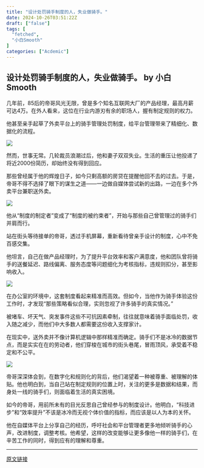 ```yaml
---
title: "设计处罚骑手制度的人，失业做骑手。"
date: 2024-10-26T03:51:22Z
draft: ["false"]
tags: [
  "fetched",
  "小白Smooth"
]
categories: ["Acdemic"]
---
```

设计处罚骑手制度的人，失业做骑手。 by 小白Smooth
------
<div><p>几年前，85后的帝哥风光无限，曾是多个知名互联网大厂的产品经理，最高月薪可达4万。在外人看来，这位在行业内游刃有余的职场人，握有制定规则的权力。</p><p>他甚至亲手起草了外卖平台上的骑手管理处罚制度，给平台管理带来了精细化、数据化的流程。</p><p><img data-imgfileid="100018292" data-ratio="0.7398148148148148" data-s="300,640" data-src="https://mmbiz.qpic.cn/mmbiz_png/E0ofrrIbwobGnTQDyeuHalxdNXRia1aHQ8Gas8A8cb7icml75BZfAhtCu6nnlzNduic4JnaIbx6pjFnHhGEIhIbvQ/640?wx_fmt=png&amp;from=appmsg" data-type="png" data-w="1080" src="https://mmbiz.qpic.cn/mmbiz_png/E0ofrrIbwobGnTQDyeuHalxdNXRia1aHQ8Gas8A8cb7icml75BZfAhtCu6nnlzNduic4JnaIbx6pjFnHhGEIhIbvQ/640?wx_fmt=png&amp;from=appmsg"></p><p>然而，世事无常。几轮裁员浪潮过后，他和妻子双双失业。生活的重压让他投递了将近2000份简历，却始终没有得到回应。</p><p>那些曾经属于他的辉煌日子，如今只剩高额的房贷在提醒他回不去的过去。于是，帝哥不得不选择了眼下的谋生之道——一边做自媒体尝试新的出路，一边在多个外卖平台兼职送外卖。</p><p><img data-imgfileid="100018293" data-ratio="0.6027777777777777" data-s="300,640" data-src="https://mmbiz.qpic.cn/mmbiz_png/E0ofrrIbwobGnTQDyeuHalxdNXRia1aHQLYxsGNsicMMRVNCG2CP4hcSfx5pQtoe9KrZ1FGRFibsibQ6vgSI2CQcdQ/640?wx_fmt=png&amp;from=appmsg" data-type="png" data-w="1080" src="https://mmbiz.qpic.cn/mmbiz_png/E0ofrrIbwobGnTQDyeuHalxdNXRia1aHQLYxsGNsicMMRVNCG2CP4hcSfx5pQtoe9KrZ1FGRFibsibQ6vgSI2CQcdQ/640?wx_fmt=png&amp;from=appmsg"></p><p>他从“制度的制定者”变成了“制度的被约束者”，开始与那些自己曾管理过的骑手们并肩而行。</p><p>站在街头等待接单的帝哥，透过手机屏幕，重新看待曾亲手设计的制度，心中不免百感交集。</p><p>他坦言，自己在做产品经理时，为了提升平台效率和客户满意度，他和团队曾将骑手的送餐延迟、路线偏离、服务态度等问题细化为考核指标，违规则扣分，甚至影响收入。</p><p><img data-imgfileid="100018294" data-ratio="0.8555555555555555" data-s="300,640" data-src="https://mmbiz.qpic.cn/mmbiz_png/E0ofrrIbwobGnTQDyeuHalxdNXRia1aHQ4YeWpcqJvGJx63afWE06wGMSyz33UiaFaWlAelRoraDic5pYcjAD56ew/640?wx_fmt=png&amp;from=appmsg" data-type="png" data-w="1080" src="https://mmbiz.qpic.cn/mmbiz_png/E0ofrrIbwobGnTQDyeuHalxdNXRia1aHQ4YeWpcqJvGJx63afWE06wGMSyz33UiaFaWlAelRoraDic5pYcjAD56ew/640?wx_fmt=png&amp;from=appmsg"></p><p>在办公室的环境中，这套制度看起来精准而高效。但如今，当他作为骑手体验这份工作时，才发现“那些策略看似合理，实则忽视了许多骑手的真实情况。”</p><p>被堵车、坏天气、突发事件这些不可抗因素牵制，往往就意味着骑手面临处罚，收入随之减少，而他们中大多数人都需要这份收入支撑家计。</p><p>在现实中，送外卖并不像计算机逻辑中那样精准而确定。骑手们不是冰冷的数据节点，而是实实在在的劳动者，他们穿梭在城市的街头巷尾，冒雨顶风，承受着不稳定和不公平。</p><p><img data-imgfileid="100018295" data-ratio="0.6648148148148149" data-s="300,640" data-src="https://mmbiz.qpic.cn/mmbiz_jpg/E0ofrrIbwobGnTQDyeuHalxdNXRia1aHQSxKKpLrz45gPMEE0TCbTjnpMCDZWkwr9SdicXibAgM4HkDvy0ib7Abj1g/640?wx_fmt=jpeg&amp;from=appmsg" data-type="jpeg" data-w="1080" src="https://mmbiz.qpic.cn/mmbiz_jpg/E0ofrrIbwobGnTQDyeuHalxdNXRia1aHQSxKKpLrz45gPMEE0TCbTjnpMCDZWkwr9SdicXibAgM4HkDvy0ib7Abj1g/640?wx_fmt=jpeg&amp;from=appmsg"></p><p>帝哥深深体会到，在数字化和规则化的背后，他们渴望着一种被尊重、被理解的体贴。他也明白到，当自己站在制定规则的位置上时，关注的更多是数据和结果，而身处一线的骑手们，则面临着生活的真实困境。</p><p>如今的帝哥，用前所未有的目光反思自己曾经参与的制度设计。他明白，“科技进步”和“效率提升”不该是冰冷而无视个体价值的指标，而应该是以人为本的关怀。</p><p>他在自媒体平台上分享自己的经历，呼吁社会和平台管理者更多地倾听骑手的心声，改进制度，调整考核。他希望，这样的改变能够让更多像他一样的骑手们，在辛苦工作的同时，得到应有的理解和尊重。</p><p><mp-style-type data-value="3"></mp-style-type></p></div>  
<hr>
<a href="https://mp.weixin.qq.com/s/6T_7NsrPCPenZg62C9DSMQ",target="_blank" rel="noopener noreferrer">原文链接</a>

